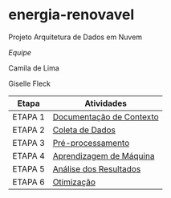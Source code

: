 # energia-renovavel
Projeto Arquitetura de Dados em Nuvem

*Equipe*

Camila de Lima

Giselle Fleck

| Etapa         | Atividades |
|  :----:   | ----------- |
| ETAPA 1        |[Documentação de Contexto](Etapa%201%20-%20Previsão%20de%20Energia%20renovável.pdf) |
| ETAPA 2        |[Coleta de Dados](https://github.com/Camiladelima/energia-renovavel/blob/main/Etapa%202%20-%20Previs%C3%A3o%20de%20Energia%20renov%C3%A1vel.pdf) |
| ETAPA 3        |[Pré-processamento](https://github.com/Camiladelima/energia-renovavel/blob/main/Etapa%203%20-%20Previs%C3%A3o%20de%20Energia%20renov%C3%A1vel.pdf) |
| ETAPA 4        |[Aprendizagem de Máquina]()|
| ETAPA 5        |[Análise dos Resultados]() |
| ETAPA 6        |[Otimização]() |


